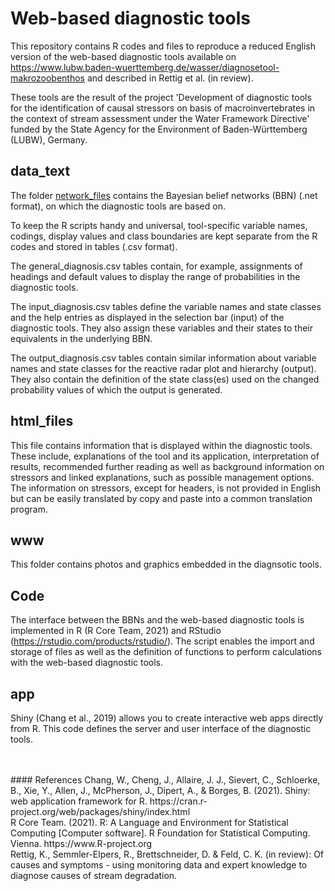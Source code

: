 # Web-based diagnostic tools

This repository contains R codes and files to reproduce a reduced English version of the web-based diagnostic tools available on https://www.lubw.baden-wuerttemberg.de/wasser/diagnosetool-makrozoobenthos and described in Rettig et al. (in review).

These tools are the result of the project 'Development of diagnostic tools for the identification of causal stressors on basis of macroinvertebrates in the context of stream assessment under the Water Framework Directive' funded by the State Agency for the Environment of Baden-Württemberg (LUBW), Germany. 

## data_text
The folder [network_files](https://github.com/katharinarettig/diagnostic_tools/tree/main/data_text/network_files) contains the Bayesian belief networks (BBN) (.net format), on which the diagnostic tools are based on.

To keep the R scripts handy and universal, tool-specific variable names, codings, display values and class boundaries are kept separate from the R codes and stored in tables (.csv format).

The general_diagnosis.csv tables contain, for example, assignments of headings and default values to display the range of probabilities in the diagnostic tools. 

The input_diagnosis.csv tables define the variable names and state classes and the help entries as displayed in the selection bar (input) of the diagnostic tools. They also assign these variables and their states to their equivalents in the underlying BBN. 

The output_diagnosis.csv tables contain similar information about variable names and state classes for the reactive radar plot and hierarchy (output). They also contain the definition of the state class(es) used on the changed probability values of which the output is generated.

## html_files
This file contains information that is displayed within the diagnostic tools. These include, explanations of the tool and its application, interpretation of results, recommended further reading as well as background information on stressors and linked explanations, such as possible management options. The information on stressors, except for headers, is not provided in English but can be easily translated by copy and paste into a common translation program.

## www
This folder contains photos and graphics embedded in the diagnsotic tools.

## Code
The interface between the BBNs and the web-based diagnostic tools is implemented in R (R Core Team, 2021) and RStudio (https://rstudio.com/products/rstudio/). The script enables the import and storage of files as well as the definition of functions to perform calculations with the web-based diagnostic tools.

## app
Shiny (Chang et al., 2019) allows you to create interactive web apps directly from R. This code defines the server and user interface of the diagnostic tools.

<br>
<br>
#### References
Chang, W., Cheng, J., Allaire, J. J., Sievert, C., Schloerke, B., Xie, Y., Allen, J., McPherson, J., Dipert, A., & Borges, B. (2021). Shiny: web application framework for R. https://cran.r-project.org/web/packages/shiny/index.html <br>
R Core Team. (2021). R: A Language and Environment for Statistical Computing [Computer software]. R Foundation for Statistical Computing. Vienna. https://www.R-project.org <br>
Rettig, K., Semmler-Elpers, R., Brettschneider, D. & Feld, C. K. (in review): Of causes and symptoms - using monitoring data and expert knowledge to diagnose causes of stream degradation.
